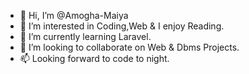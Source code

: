 - 👋 Hi, I’m @Amogha-Maiya
- 👀 I’m interested in Coding,Web & I enjoy Reading.
- 🌱 I’m currently learning Laravel.
- 💞️ I’m looking to collaborate on Web & Dbms Projects.
- 📫 Looking forward to code to night.

<!---
Amogha-Maiya/Amogha-Maiya is a ✨ special ✨ repository because its `README.md` (this file) appears on your GitHub profile.
You can click the Preview link to take a look at your changes.
--->
